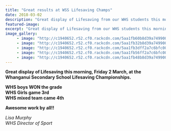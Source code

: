 ```yaml
---
title: "Great results at WSS Lifesaving Champs"
date: 2018-03-02
description: "Great display of Lifesaving from our WHS students this morning at the WSS Lifesaving Champs..."
featured-image: 
excerpt: "Great display of Lifesaving from our WHS students this morning at the WSS Lifesaving Champs."
image_gallery:
	 - image: "http://c1940652.r52.cf0.rackcdn.com/5aa1fb60b8d39a7499000a66/28660828_942576559224784_3588064096244727808_n-(1).jpg"
	 - image: "http://c1940652.r52.cf0.rackcdn.com/5aa1fb32b8d39a7499000a62/28378063_942576642558109_7405454552465408000_n.jpg"
	 - image: "http://c1940652.r52.cf0.rackcdn.com/5aa1fb3dff2a7c6bfc000a43/28661284_942576499224790_4033002998505406464_n-(1).jpg"
	 - image: "http://c1940652.r52.cf0.rackcdn.com/5aa1fb56ff2a7c6bfc000a45/28378877_942576522558121_2266913223779287040_n.jpg"
	 - image: "http://c1940652.r52.cf0.rackcdn.com/5aa1fb48b8d39a7499000a64/28377702_942576515891455_4644845446580142080_n.jpg"
---
```


<p><strong>Great display of Lifesaving this morning, Friday 2 March, at the Whanganui Secondary School Lifesaving Championships.</strong></p>
<p><strong>WHS boys WON the grade&nbsp;</strong><br /><strong>WHS Girls game 3rd&nbsp;</strong><br /><strong>WHS mixed team came 4th&nbsp;</strong><br /><strong></strong></p>
<p><strong>Awesome work by all!!</strong></p>
<p><em>Lisa Murphy</em><br /><em>WHS Director of Sport</em></p>

